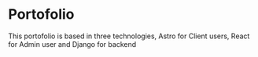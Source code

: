 # Portofolio
This portofolio is based in three technologies, Astro for Client users, React for Admin user and Django for backend

